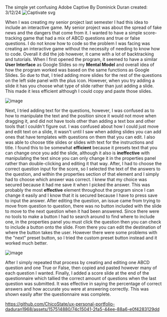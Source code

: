 
The simple yet confusing Adobe Captive
By Dominick Duran created: 3/12/24
![Captivate svg](https://github.com/ChicoState/ux-personal-portfolio-daduran1968/assets/157514880/f1dccd4b-bbed-4805-a40d-aaf9c1ba5abc)

When I was creating my senior project last semester I had this idea to include an interactive game. My senior project was about the spread of fake news and the dangers that come from it. I wanted to have a simple score-tracking game that had a mix of ABCD questions and true or false questions. I do not know how to code so the problem I was facing was creating an interactive game without the necessity of needing to know how to code. Overall it did the job however, it came with a lot of backtracking and tutorials. When I first opened the program, it seemed to have a similar **User Interface** as Google Slides so my **Mental Model** and overall idea of how the program worked was based on the same functions as Google Slides. So due to that, I tried adding more slides for the rest of the questions on the left side panel with the plus icon. However, when you try adding a slide it has you choose what type of slide rather than just adding a slide. This made it less efficient although I could copy and paste those slides. 

![image](https://github.com/ChicoState/ux-personal-portfolio-daduran1968/assets/157514880/ff940f77-d5a3-4f64-8036-bddfb7d688c1)


Next, I tried adding text for the questions, however, I was confused as to how to manipulate the text and the position since it would not move when dragging it, and did not have tools other than adding a text box and other tools that I couldn't figure out. I was confused about how I could just move and edit text on a slide, it wasn't until I saw when adding slides you can add ones that have templates with questions on them that you can edit. I also was able to choose title slides or slides with text for the instructions and title. I found this to be somewhat **efficient** because it presets text that you can change once you add the slide, although it also is **ineffective** with manipulating the text since you can only change it in the properties panel rather than double-clicking and editing it that way. After, I had to choose the correct question input for the score, so I selected the text of the answers to the question, and within the properties section of that element and I simply had to choose which answer was correct. I knew that my choice was secured because it had me save it when I picked the answer. This was probably the most **effective** element throughout the program since I can change it easily and I know that it is secured because I have to press save to input the answer. After editing the question, an issue came from trying to move from question to question, there was no button included with the slide to move to the next question when it had been answered. Since there were no tools to make a button I had to search around to find where to include one, in the properties panel you must click the question then you can check to include a button onto the slide. From there you can edit the destination of where the button takes the user. However there were some problems with the "next" preset button, so I tried the custom preset button instead and it worked much better.    

![image](https://github.com/ChicoState/ux-personal-portfolio-daduran1968/assets/157514880/3e231bdc-0f2e-4487-ad8e-8d61cadc2545)

After I simply repeated that process by creating and editing one ABCD question and one True or False, then copied and pasted however many of each question I wanted. Finally, I added a score slide at the end of the questionnaire which tallied the correct amount of questions when the last question was submitted. It was effective in saying the percentage of correct answers and how accurate you were at answering correctly. This was shown easily after the questionnaire was complete.

https://github.com/ChicoState/ux-personal-portfolio-daduran1968/assets/157514880/74c15041-2fa5-44ee-88a6-e0f4283129dd



